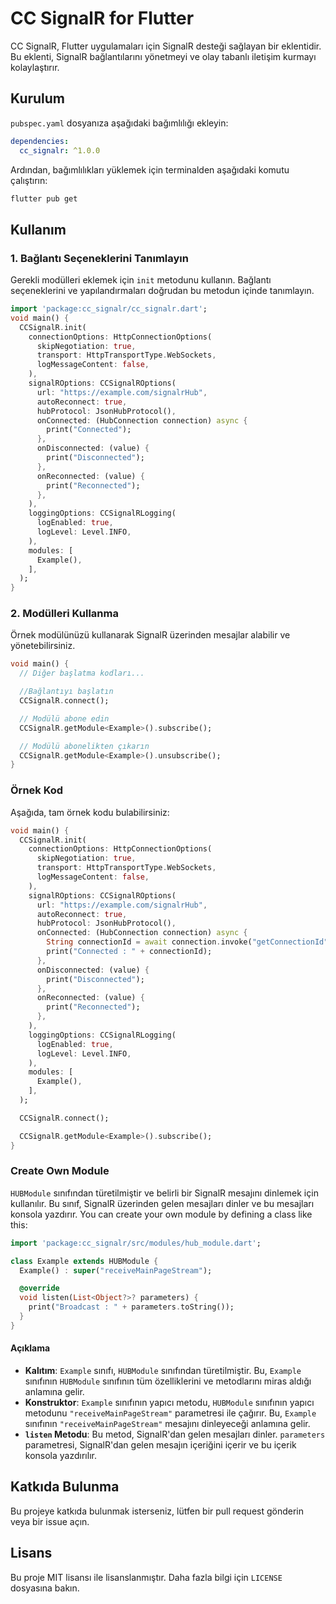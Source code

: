 # CC SignalR for Flutter

CC SignalR, Flutter uygulamaları için SignalR desteği sağlayan bir eklentidir. Bu eklenti, SignalR bağlantılarını yönetmeyi ve olay tabanlı iletişim kurmayı kolaylaştırır.

## Kurulum

`pubspec.yaml` dosyanıza aşağıdaki bağımlılığı ekleyin:

```yaml
dependencies:
  cc_signalr: ^1.0.0
```

Ardından, bağımlılıkları yüklemek için terminalden aşağıdaki komutu çalıştırın:

```sh
flutter pub get
```

## Kullanım

### 1. Bağlantı Seçeneklerini Tanımlayın

Gerekli modülleri eklemek için `init` metodunu kullanın. Bağlantı seçeneklerini ve yapılandırmaları doğrudan bu metodun içinde tanımlayın.

```dart
import 'package:cc_signalr/cc_signalr.dart';
void main() {
  CCSignalR.init(
    connectionOptions: HttpConnectionOptions(
      skipNegotiation: true,
      transport: HttpTransportType.WebSockets,
      logMessageContent: false,
    ),
    signalROptions: CCSignalROptions(
      url: "https://example.com/signalrHub",
      autoReconnect: true,
      hubProtocol: JsonHubProtocol(),
      onConnected: (HubConnection connection) async {
        print("Connected");
      },
      onDisconnected: (value) {
        print("Disconnected");
      },
      onReconnected: (value) {
        print("Reconnected");
      },
    ),
    loggingOptions: CCSignalRLogging(
      logEnabled: true,
      logLevel: Level.INFO,
    ),
    modules: [
      Example(),
    ],
  );
}
```

### 2. Modülleri Kullanma

Örnek modülünüzü kullanarak SignalR üzerinden mesajlar alabilir ve yönetebilirsiniz.

```dart
void main() {
  // Diğer başlatma kodları...

  //Bağlantıyı başlatın
  CCSignalR.connect();

  // Modülü abone edin
  CCSignalR.getModule<Example>().subscribe();

  // Modülü abonelikten çıkarın
  CCSignalR.getModule<Example>().unsubscribe();
}
```

### Örnek Kod

Aşağıda, tam örnek kodu bulabilirsiniz:

```dart
void main() {
  CCSignalR.init(
    connectionOptions: HttpConnectionOptions(
      skipNegotiation: true,
      transport: HttpTransportType.WebSockets,
      logMessageContent: false,
    ),
    signalROptions: CCSignalROptions(
      url: "https://example.com/signalrHub",
      autoReconnect: true,
      hubProtocol: JsonHubProtocol(),
      onConnected: (HubConnection connection) async {
        String connectionId = await connection.invoke("getConnectionId") as String;
        print("Connected : " + connectionId);
      },
      onDisconnected: (value) {
        print("Disconnected");
      },
      onReconnected: (value) {
        print("Reconnected");
      },
    ),
    loggingOptions: CCSignalRLogging(
      logEnabled: true,
      logLevel: Level.INFO,
    ),
    modules: [
      Example(),
    ],
  );

  CCSignalR.connect();

  CCSignalR.getModule<Example>().subscribe();
}
```

### Create Own Module

`HUBModule` sınıfından türetilmiştir ve belirli bir SignalR mesajını dinlemek için kullanılır. Bu sınıf, SignalR üzerinden gelen mesajları dinler ve bu mesajları konsola yazdırır. You can create your own module by defining a class like this:

```dart
import 'package:cc_signalr/src/modules/hub_module.dart';

class Example extends HUBModule {
  Example() : super("receiveMainPageStream");

  @override
  void listen(List<Object?>? parameters) {
    print("Broadcast : " + parameters.toString());
  }
}
```

#### Açıklama

- **Kalıtım**: `Example` sınıfı, `HUBModule` sınıfından türetilmiştir. Bu, `Example` sınıfının `HUBModule` sınıfının tüm özelliklerini ve metodlarını miras aldığı anlamına gelir.
- **Konstruktor**: `Example` sınıfının yapıcı metodu, `HUBModule` sınıfının yapıcı metodunu `"receiveMainPageStream"` parametresi ile çağırır. Bu, `Example` sınıfının `"receiveMainPageStream"` mesajını dinleyeceği anlamına gelir.
- **`listen` Metodu**: Bu metod, SignalR'dan gelen mesajları dinler. `parameters` parametresi, SignalR'dan gelen mesajın içeriğini içerir ve bu içerik konsola yazdırılır.

## Katkıda Bulunma

Bu projeye katkıda bulunmak isterseniz, lütfen bir pull request gönderin veya bir issue açın.

## Lisans

Bu proje MIT lisansı ile lisanslanmıştır. Daha fazla bilgi için `LICENSE` dosyasına bakın.